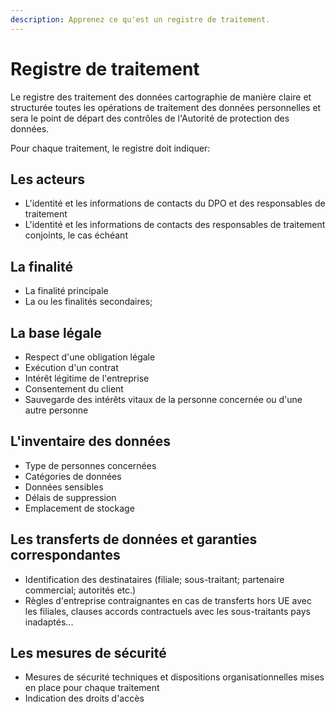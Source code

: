 ```yaml
---
description: Apprenez ce qu'est un registre de traitement.
---
```


# Registre de traitement

Le registre des traitement des données cartographie de manière claire et structurée toutes les opérations de traitement des données personnelles et sera le point de départ des contrôles de l'Autorité de protection des données. 

Pour chaque traitement, le registre doit indiquer:

## Les acteurs 

* L'identité et les informations de contacts du DPO et des responsables de traitement
* L'identité et les informations de contacts des responsables de traitement conjoints, le cas échéant

## La finalité

* La finalité principale
* La ou les finalités secondaires;

## La base légale

* Respect d'une obligation légale 
* Exécution d'un contrat
* Intérêt légitime de l'entreprise 
* Consentement du client 
* Sauvegarde des intérêts vitaux de la personne concernée ou d'une autre personne

## L'inventaire des données

* Type de personnes concernées
* Catégories de données 
* Données sensibles 
* Délais de suppression 
* Emplacement de stockage

## Les transferts de données et garanties correspondantes

*  Identification des destinataires \(filiale; sous-traitant; partenaire commercial; autorités etc.\) 
* Règles d'entreprise contraignantes en cas de transferts hors UE avec les filiales, clauses accords contractuels avec les sous-traitants pays inadaptés...



## Les mesures de sécurité

* Mesures de sécurité techniques et dispositions organisationnelles mises en place pour chaque traitement 
* Indication des droits d'accès

